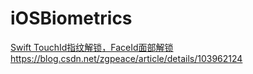 # iOSBiometrics

[Swift TouchId指纹解锁，FaceId面部解锁
](https://blog.csdn.net/zgpeace/article/details/103962124) <br>
[https://blog.csdn.net/zgpeace/article/details/103962124
](https://blog.csdn.net/zgpeace/article/details/103962124)
